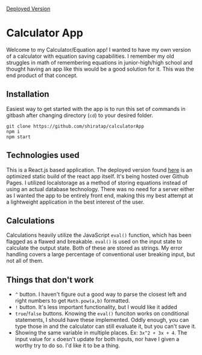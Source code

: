 [Deployed Version](https://shiratap.github.io/calculatorApp/)

# Calculator App

Welcome to my Calculator/Equation app! I wanted to have my own version of a
calculator with equation saving capabilities. I remember my old struggles in
math of remembering equations in junior-high/high school and thought having an
app like this would be a good solution for it. This was the end product of that
concept.

## Installation

Easiest way to get started with the app is to run this set of commands in
gitbash after changing directory (`cd`) to your desired folder.

```
git clone https://github.com/shiratap/calculatorApp
npm i
npm start
```

## Technologies used

This is a React.js based application. The deployed version found
[here](https://shiratap.github.io/calculatorApp/) is an optimized static build
of the react app itself. It's being hosted over Github Pages. I utilized
localstorage as a method of storing equations instead of using an actual
database technology. There was no need for a server either as I wanted the app
to be entirely front end, making this my best attempt at a lightweight
application in the best interest of the user.

## Calculations

Calculations heavily utilize the JavaScript `eval()` function, which has been
flagged as a flawed and breakable. `eval()` is used on the input state to
calculate the output state. Both of these are stored as strings. My error
handling covers a large percentage of conventional user breaking input, but not
all of them.

## Things that don't work

- `^` button. I haven't figure out a good way to parse the closest left and
  right numbers to get `Math.pow(a,b)` formatted.
- `!` button. It's less important functionality, but I would like it added
- `true`/`false` buttons. Knowing the `eval()` funciton works on conditional
  statements, I should have these implemented. Oddly enough, you can type those
  in and the calculator can still evaluate it, but you can't save it.
- Showing the same variable in multiple places. Ex: `3x^2 + 3x + 4`. The input
  value for `x` doesn't update for both inputs, nor have I given a worthy try to
  do so. I'd like it to be a thing.
